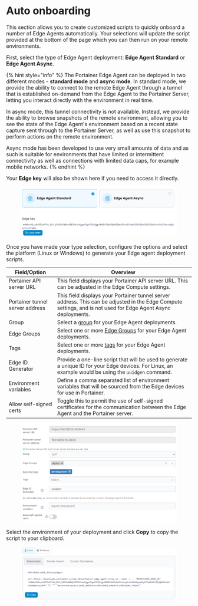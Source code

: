 # Auto onboarding

This section allows you to create customized scripts to quickly onboard a number of Edge Agents automatically. Your selections will update the script provided at the bottom of the page which you can then run on your remote environments.

First, select the type of Edge Agent deployment: **Edge Agent Standard** or **Edge Agent Async**.

{% hint style="info" %}
The Portainer Edge Agent can be deployed in two different modes - **standard mode** and **async mode**. In standard mode, we provide the ability to connect to the remote Edge Agent through a tunnel that is established on-demand from the Edge Agent to the Portainer Server, letting you interact directly with the environment in real time.&#x20;

In async mode, this tunnel connectivity is not available. Instead, we provide the ability to browse snapshots of the remote environment, allowing you to see the state of the Edge Agent's environment based on a recent state capture sent through to the Portainer Server, as well as use this snapshot to perform actions on the remote environment.&#x20;

Async mode has been developed to use very small amounts of data and as such is suitable for environments that have limited or intermittent connectivity as well as connections with limited data caps, for example mobile networks.&#x20;
{% endhint %}

Your **Edge key** will also be shown here if you need to access it directly.

<figure><img src="../../.gitbook/assets/2.18-environments-autoonboarding-type.png" alt=""><figcaption></figcaption></figure>

Once you have made your type selection, configure the options and select the platform (Linux or Windows) to generate your Edge agent deployment scripts.

| Field/Option                    | Overview                                                                                                                                                       |
| ------------------------------- | -------------------------------------------------------------------------------------------------------------------------------------------------------------- |
| Portainer API server URL        | This field displays your Portainer API server URL. This can be adjusted in the Edge Compute settings.                                                          |
| Portainer tunnel server address | This field displays your Portainer tunnel server address. This can be adjusted in the Edge Compute settings, and is not used for Edge Agent Async deployments. |
| Group                           | Select a [group](groups.md) for your Edge Agent deployments.                                                                                                   |
| Edge Groups                     | Select one or more [Edge Groups](../../using-portainer/edge/groups.md) for your Edge Agent deployments.                                                        |
| Tags                            | Select one or more [tags](tags.md) for your Edge Agent deployments.                                                                                            |
| Edge ID Generator               | Provide a one-line script that will be used to generate a unique ID for your Edge devices. For Linux, an example would be using the `uuidgen` command.         |
| Environment variables           | Define a comma separated list of environment variables that will be sourced from the Edge devices for use in Portainer.                                        |
| Allow self-signed certs         | Toggle this to permit the use of self-signed certificates for the communication between the Edge Agent and the Portainer server.                               |

<figure><img src="../../.gitbook/assets/2.18-environments-autoonboarding-config.png" alt=""><figcaption></figcaption></figure>

Select the environment of your deployment and click **Copy** to copy the script to your clipboard.

<figure><img src="../../.gitbook/assets/2.20-environments-aeec-script.png" alt=""><figcaption></figcaption></figure>
